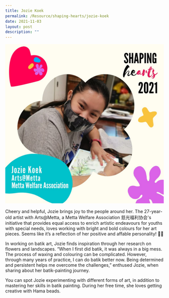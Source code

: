 ```yaml
---
title: Jozie Koek
permalink: /Resource/shaping-hearts/jozie-koek
date: 2021-11-03
layout: post
description: ""
---
```

![](/images/People%20of%20North%20East/Differently%20Abled/Jozie%20Koek.jpg)

Cheery and helpful, Jozie brings joy to the people around her. The 27-year-old artist with Arts@Metta, a Metta Welfare Association 慈光福利协会's initiative that provides equal access to enrich artistic endeavours for youths with special needs, loves working with bright and bold colours for her art pieces. Seems like it’s a reflection of her positive and affable personality! 🌻😊

In working on batik art, Jozie finds inspiration through her research on flowers and landscapes. “When I first did batik, it was always in a big mess. The process of waxing and colouring can be complicated. However, through many years of practice, I can do batik better now. Being determined and persistent helps me overcome the challenges,” enthused Jozie, when sharing about her batik-painting journey.

You can spot Jozie experimenting with different forms of art, in addition to mastering her skills in batik painting. During her free time, she loves getting creative with Hama beads.